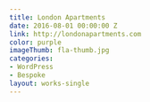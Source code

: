 ```yaml
---
title: London Apartments
date: 2016-08-01 00:00:00 Z
link: http://londonapartments.com
color: purple
imageThumb: fla-thumb.jpg
categories:
- WordPress
- Bespoke
layout: works-single
---
```



